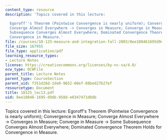 ```yaml
---
content_type: resource
description: 'Topics covered in this lecture:

  Egoroff''s Theorem (Pointwise Convergence is nearly uniform); Convergence in Measure;
  Converge Almost Everywhere -> Converges in Measure; Converge in Measure -> Some
  Subsequence Converges Almost Everywhere; Dominated Convergence Theorem Holds for
  Convergence in Measure.'
file: /courses/18-125-measure-and-integration-fall-2003/8ee188461695d9db958de0347471d0db_18125_lec13.pdf
file_size: 167955
file_type: application/pdf
learning_resource_types:
- Lecture Notes
license: https://creativecommons.org/licenses/by-nc-sa/4.0/
ocw_type: OCWFile
parent_title: Lecture Notes
parent_type: CourseSection
parent_uid: f351d26d-1de0-9652-60ef-88bed27b27ef
resourcetype: Document
title: 18125_lec13.pdf
uid: 8ee18846-1695-d9db-958d-e0347471d0db
---
```

Topics covered in this lecture:
Egoroff's Theorem (Pointwise Convergence is nearly uniform); Convergence in Measure; Converge Almost Everywhere -> Converges in Measure; Converge in Measure -> Some Subsequence Converges Almost Everywhere; Dominated Convergence Theorem Holds for Convergence in Measure.